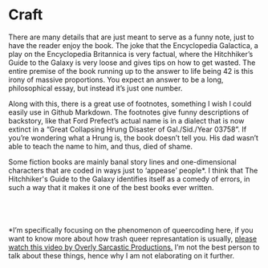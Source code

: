   # Craft
  There are many details that are just meant to serve as a funny note, just to have the reader enjoy the book. The joke that the Encyclopedia Galactica, a play on the Encyclopedia Britannica is very factual, where the Hitchhiker’s Guide to the Galaxy is very loose and gives tips on how to get wasted. The entire premise of the book running up to the answer to life being 42 is this irony of massive proportions. You expect an answer to be a long, philosophical essay, but instead it’s just one number.  
  
  Along with this, there is a great use of footnotes, something I wish I could easily use in Github Markdown. The footnotes give funny descriptions of backstory, like that Ford Prefect’s actual name is in a dialect that is now extinct in a “Great Collapsing Hrung Disaster of Gal./Sid./Year 03758”. If you’re wondering what a Hrung is, the book doesn’t tell you. His dad wasn’t able to teach the name to him, and thus, died of shame.  
  
  Some fiction books are mainly banal story lines and one-dimensional characters that are coded in ways just to ‘appease’ people*. I think that The Hitchhiker's Guide to the Galaxy identifies itself as a comedy of errors, in such a way that it makes it one of the best books ever written.  
<br>
<br>
<br>
<br>
\*I’m specifically focusing on the phenomenon of queercoding here, if you want to know more about how trash queer represantation is usually, [please watch this video by Overly Sarcastic Productions.](https://www.youtube.com/watch?v=tdVv_Kws_0I) I’m not the best person to talk about these things, hence why I am not elaborating on it further.
